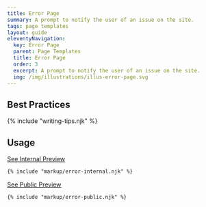 ```yaml
---
title: Error Page
summary: A prompt to notify the user of an issue on the site.
tags: page templates
layout: guide
eleventyNavigation:
  key: Error Page
  parent: Page Templates
  title: Error Page
  order: 3
  excerpt: A prompt to notify the user of an issue on the site.
  img: /img/illustrations/illus-error-page.svg
---
```


## Best Practices

{% include "writing-tips.njk" %}

## Usage

<a class="btn btn-primary" href="/page-templates/error-page-internal/" target="_blank">See Internal Preview</a>

``` html
{% include "markup/error-internal.njk" %}
```

<a class="btn btn-primary" href="/page-templates/error-page-public/" target="_blank">See Public Preview</a>

``` html
{% include "markup/error-public.njk" %}
```
